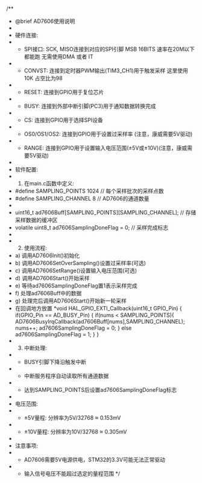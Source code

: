 /**
 * @brief AD7606使用说明
 *
 * 硬件连接:
 * - SPI接口: SCK, MISO连接到对应的SPI引脚 MSB 16BITS 速率在20M以下都能跑 无需使用DMA 或者 IT
 * - CONVST: 连接到定时器PWM输出(TIM3_CH1)用于触发采样 这里使用10K 占空比为98
 * - RESET: 连接到GPIO用于复位芯片
 * - BUSY: 连接到外部中断引脚(PC3)用于通知数据转换完成
 * - CS: 连接到GPIO用于选择SPI设备
 * - OS0/OS1/OS2: 连接到GPIO用于设置过采样率        (注意，康威需要5V驱动)
 * - RANGE: 连接到GPIO用于设置输入电压范围(±5V或±10V)(注意，康威需要5V驱动)
 *
 * 软件配置:
 * 1. 在main.c函数中定义:
 *    #define SAMPLING_POINTS  1024   // 每个采样批次的采样点数
 *    #define SAMPLING_CHANNEL 8      // AD7606的通道数量
 *
 *    uint16_t ad7606Buff[SAMPLING_POINTS][SAMPLING_CHANNEL]; // 存储采样数据的缓冲区
 *    volatile uint8_t ad7606SamplingDoneFlag = 0;          // 采样完成标志
 *
 * 2. 使用流程:
 *    a) 调用AD7606Init()初始化
 *    b) 调用AD7606SetOverSampling()设置过采样率(可选)
 *    c) 调用AD7606SetRange()设置输入电压范围(可选)
 *    d) 调用AD7606Start()开始采样
 *    e) 等待ad7606SamplingDoneFlag置1表示采样完成
 *    f) 处理ad7606Buff中的数据
 *    g) 处理完后调用AD7606Start()开始新一轮采样
*   在回调地方放置
*void HAL_GPIO_EXTI_Callback(uint16_t GPIO_Pin)
{
  if(GPIO_Pin == AD_BUSY_Pin)
    {
      if(nums < SAMPLING_POINTS){
        AD7606BusyIrqCallback(ad7606Buff[nums],SAMPLING_CHANNEL);
        nums++;
          ad7606SamplingDoneFlag = 0;
      }
      else
        ad7606SamplingDoneFlag = 1;
  }
}
 * 3. 中断处理:
 *    - BUSY引脚下降沿触发中断
 *    - 中断服务程序自动读取所有通道数据
 *    - 达到SAMPLING_POINTS后设置ad7606SamplingDoneFlag标志
 *
 * 电压范围:
 * - ±5V量程: 分辨率为5V/32768 ≈ 0.153mV
 * - ±10V量程: 分辨率为10V/32768 ≈ 0.305mV
 *
 * 注意事项:
 * - AD7606需要5V电源供电，STM32的3.3V可能无法正常驱动
 * - 输入信号电压不能超过选定的量程范围
 */
